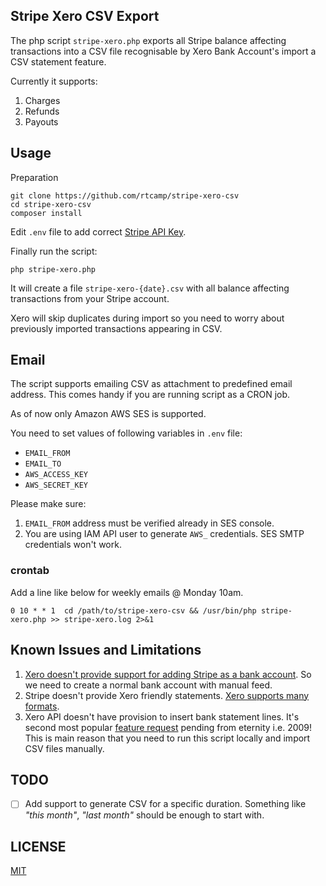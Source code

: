## Stripe Xero CSV Export

The php script `stripe-xero.php` exports all Stripe balance affecting transactions into a CSV file recognisable by Xero Bank Account's import a CSV statement feature.

Currently it supports:

1. Charges
2. Refunds
3. Payouts

## Usage

Preparation

```
git clone https://github.com/rtcamp/stripe-xero-csv
cd stripe-xero-csv
composer install
```

Edit `.env` file to add correct [Stripe API Key](https://dashboard.stripe.com/account/apikeys).

Finally run the script:

```
php stripe-xero.php
```

It will create a file `stripe-xero-{date}.csv` with all balance affecting transactions from your Stripe account.

Xero will skip duplicates during import so you need to worry about previously imported transactions appearing in CSV.

## Email

The script supports emailing CSV as attachment to predefined email address.
This comes handy if you are running script as a CRON job.

As of now only Amazon AWS SES is supported.

You need to set values of following variables in `.env` file:

- `EMAIL_FROM`
- `EMAIL_TO`
- `AWS_ACCESS_KEY`
- `AWS_SECRET_KEY`

Please make sure:

1. `EMAIL_FROM` address must be verified already in SES console.
2. You are using IAM API user to generate `AWS_` credentials. SES SMTP credentials won't work.

### crontab

Add a line like below for weekly emails @ Monday 10am.

```
0 10 * * 1	cd /path/to/stripe-xero-csv && /usr/bin/php stripe-xero.php >> stripe-xero.log 2>&1
```

## Known Issues and Limitations

1. [Xero doesn't provide support for adding Stripe as a bank account](https://community.xero.com/business/discussion/2014947/). So we need to create a normal bank account with manual feed.
2. Stripe doesn't provide Xero friendly statements. [Xero supports many formats](https://help.xero.com/int/BankAccounts_Details_ImportTrans).
3. Xero API doesn't have provision to insert bank statement lines. It's second most popular [feature request](https://xero.uservoice.com/forums/5528-xero-accounting-api/suggestions/340274-import-bank-statement-lines-via-the-api) pending from eternity i.e. 2009! This is main reason that you need to run this script locally and import CSV files manually.


## TODO

- [ ] Add support to generate CSV for a specific duration. Something like _"this month"_, _"last month"_ should be enough to start with.

## LICENSE

[MIT](https://opensource.org/licenses/mit-license.php)
